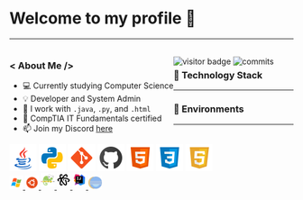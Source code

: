 <h1>Welcome to my profile 🚀</h1>
<hr>
<div>
  <div style="float: left;">
  <h3>< About Me /></h3>
    <ul style="list-stle-type: none;">
      <li style="list-stle-type: none;">💻 Currently studying Computer Science</li>
      <li>💡 Developer and System Admin</li>
      <li>🔧 I work with <code>.java</code>, <code>.py</code>, and <code>.html</code></li>
      <li>📓 CompTIA IT Fundamentals certified</li>
      <li>📫 Join my Discord <a href="https://discord.gg/9SNENvp">here</a></li>
    </ul>
  </div>
  <br>
  <div style="float: left;">
    <img src="https://visitor-badge.glitch.me/badge?page_id=jag-dev.jag-dev" alt="visitor badge"/>
    <img src="https://badges.pufler.dev/commits/all/jag-dev" alt="commits"/>
  </div>
</div>
<h3>🔭 Technology Stack</h3>
<hr>
<div style="float: left;">
  <img src="img/java.png" alt="Java"/>
  <img src="img/python.png" alt="Python"/>
  <img src="img/git.png" alt="Git"/>
  <img src="img/github.png" alt="GitHub"/>
  <img src="img/html.png" alt="HTML"/>
  <img src="img/css.png" alt="CSS"/>
  <img src="img/javascript.png" alt="JavaScript"/>
</div>
<h3>🔨 Environments</h3>
<hr>
<div style="float: left;" >

<a href="https://www.microsoft.com" rel="nofollow">
  <img src="img/windows.png" style="max-width:75%;">
</a>

<a href="https://www.ubuntu.com/" rel="nofollow">
  <img src="img/ubuntu.png">
</a>

<a href="https://notepad-plus-plus.org/downloads/" rel="nofollow">
  <img src="img/notepad.png"style="padding-bottom: 5px;">
</a>

<a href="https://atom.io/" rel="nofollow">
  <img src="img/atom.png"style="padding-bottom: 5px;">
</a>

<a href="https://www.jetbrains.com/idea/" rel="nofollow">
  <img src="img/intellij.png"style="padding-bottom: 5px;">
</a>

<a href="https://www.eclipse.org/ide/" rel="nofollow">
  <img src="img/eclipse.png" style="height: 24px;">
</a>
</div>
